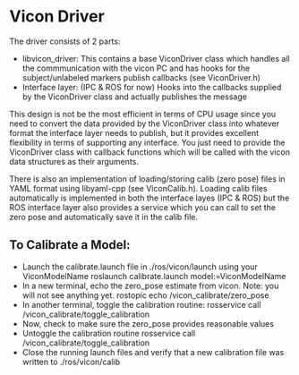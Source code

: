 # Vicon Driver

The driver consists of 2 parts:
* libvicon_driver: This contains a base ViconDriver class which handles all the commmunication with the vicon PC and has hooks for the subject/unlabeled markers publish callbacks (see ViconDriver.h)
* Interface layer: (IPC & ROS for now) Hooks into the callbacks supplied by the ViconDriver class and actually publishes the message

This design is not be the most efficient in terms of CPU usage since you need to convert the data provided by the ViconDriver class into whatever format the interface layer needs to publish, but it provides excellent flexibility in terms of supporting any interface. You just need to provide the ViconDriver class with callback functions which will be called with the vicon data structures as their arguments.

There is also an implementation of loading/storing calib (zero pose) files in YAML format using libyaml-cpp (see ViconCalib.h). Loading calib files automatically is implemented in both the interface layes (IPC & ROS) but the ROS interface layer also provides a service which you can call to set the zero pose and automatically save it in the calib file.

## To Calibrate a Model:
* Launch the calibrate.launch file in ./ros/vicon/launch using your ViconModelName
    roslaunch calibrate.launch model:=ViconModelName
* In a new terminal, echo the zero_pose estimate from vicon. Note: you will not see anything yet.
    rostopic echo /vicon_calibrate/zero_pose
* In another terminal, toggle the calibration routine:
    rosservice call /vicon_calibrate/toggle_calibration
* Now, check to make sure the zero_pose provides reasonable values
* Untoggle the calibration routine
    rosservice call /vicon_calibrate/toggle_calibration
* Close the running launch files and verify that a new calibration file was written to ./ros/vicon/calib
